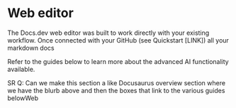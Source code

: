 # Web editor

The Docs.dev web editor was built to work directly with your existing workflow. Once connected with your GitHub (see Quickstart \[LINK]) all your markdown docs

Refer to the guides below to learn more about the advanced AI functionality available.

SR Q: Can we make this section a like Docusaurus overview section where we have the blurb above and then the boxes that link to the various guides belowWeb

